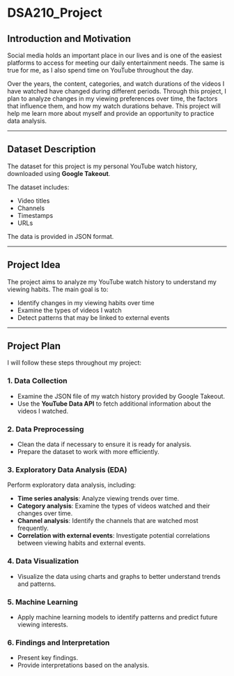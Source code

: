 # DSA210_Project

## Introduction and Motivation
Social media holds an important place in our lives and is one of the easiest platforms to access for meeting our daily entertainment needs. The same is true for me, as I also spend time on YouTube throughout the day. 

Over the years, the content, categories, and watch durations of the videos I have watched have changed during different periods. Through this project, I plan to analyze changes in my viewing preferences over time, the factors that influence them, and how my watch durations behave. This project will help me learn more about myself and provide an opportunity to practice data analysis.

---

## Dataset Description
The dataset for this project is my personal YouTube watch history, downloaded using **Google Takeout**. 

The dataset includes:
- Video titles
- Channels
- Timestamps
- URLs 

The data is provided in JSON format.

---

## Project Idea
The project aims to analyze my YouTube watch history to understand my viewing habits. The main goal is to:
- Identify changes in my viewing habits over time
- Examine the types of videos I watch
- Detect patterns that may be linked to external events

---

## Project Plan
I will follow these steps throughout my project:

### 1. **Data Collection**
- Examine the JSON file of my watch history provided by Google Takeout.
- Use the **YouTube Data API** to fetch additional information about the videos I watched.

### 2. **Data Preprocessing**
- Clean the data if necessary to ensure it is ready for analysis.
- Prepare the dataset to work with more efficiently.

### 3. **Exploratory Data Analysis (EDA)**
Perform exploratory data analysis, including:
- **Time series analysis**: Analyze viewing trends over time.
- **Category analysis**: Examine the types of videos watched and their changes over time.
- **Channel analysis**: Identify the channels that are watched most frequently.
- **Correlation with external events**: Investigate potential correlations between viewing habits and external events.

### 4. **Data Visualization**
- Visualize the data using charts and graphs to better understand trends and patterns.

### 5. **Machine Learning**
- Apply machine learning models to identify patterns and predict future viewing interests.

### 6. **Findings and Interpretation**
- Present key findings.
- Provide interpretations based on the analysis.

